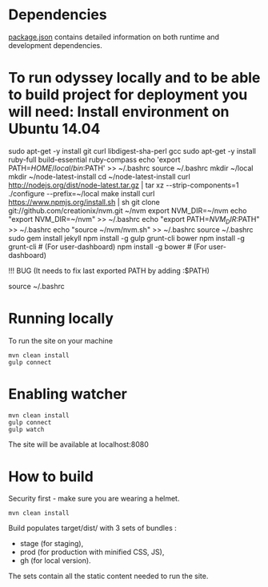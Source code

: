 Dependencies
=======

[package.json](https://github.com/codenvy/odyssey/blob/master/package.json) contains detailed information on both runtime and development dependencies.

To run odyssey locally and to be able to build project for deployment you will need:
Install environment on Ubuntu 14.04
=======

sudo apt-get -y install git curl libdigest-sha-perl gcc
sudo apt-get -y install ruby-full build-essential ruby-compass
echo 'export PATH=$HOME/local/bin:$PATH' >> ~/.bashrc
source ~/.bashrc
mkdir ~/local
mkdir ~/node-latest-install
cd ~/node-latest-install
curl http://nodejs.org/dist/node-latest.tar.gz | tar xz --strip-components=1
./configure --prefix=~/local
make install
curl https://www.npmjs.org/install.sh | sh
git clone git://github.com/creationix/nvm.git ~/nvm
export NVM_DIR=~/nvm
echo "export NVM_DIR=~/nvm" >> ~/.bashrc
echo "export PATH=$NVM_DIR:$PATH" >> ~/.bashrc
echo "source ~/nvm/nvm.sh" >> ~/.bashrc
source ~/.bashrc
sudo gem install jekyll
npm install -g gulp grunt-cli bower
npm install -g grunt-cli #  (For user-dashboard)
npm install -g bower # (For user-dashboard)

!!! BUG (It needs to fix last exported PATH by adding :$PATH)

source ~/.bashrc

Running locally
=======

To run the site on your machine

```
mvn clean install
gulp connect

```
Enabling watcher
=======

```
mvn clean install
gulp connect
gulp watch

```



The site will be available at localhost:8080


How to build
=======

Security first - make sure you are wearing a helmet.

```
mvn clean install
```

Build populates target/dist/ with 3 sets of bundles :
- stage (for staging),
- prod (for production with minified CSS, JS),
- gh (for local version).

The sets contain all the static content needed to run the site.

